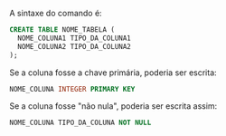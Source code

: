 A sintaxe do comando é:

```sql
CREATE TABLE NOME_TABELA (
  NOME_COLUNA1 TIPO_DA_COLUNA1
  NOME_COLUNA2 TIPO_DA_COLUNA2
);
```

Se a coluna fosse a chave primária, poderia ser escrita:

``` sql
NOME_COLUNA INTEGER PRIMARY KEY
```

Se a coluna fosse "não nula", poderia ser escrita assim:

```sql
NOME_COLUNA TIPO_DA_COLUNA NOT NULL
```